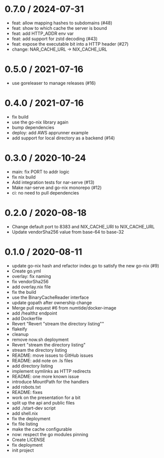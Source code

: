 
0.7.0 / 2024-07-31
==================

  * feat: allow mapping hashes to subdomains (#48)
  * feat: show to which cache the server is bound
  * feat: add HTTP_ADDR env var
  * feat: add support for zstd decoding (#43)
  * feat: expose the executable bit into a HTTP header (#27)
  * change: NAR_CACHE_URL -> NIX_CACHE_URL

0.5.0 / 2021-07-16
==================

  * use goreleaser to manage releases (#16)

0.4.0 / 2021-07-16
==================

  * fix build
  * use the go-nix library again
  * bump dependencies
  * deploy: add AWS apprunner example
  * add support for local directory as a backend (#14)

0.3.0 / 2020-10-24
==================

  * main: fix PORT to addr logic
  * fix nix build
  * Add integration tests for nar-serve (#13)
  * Make nar-serve and go-nix monorepo (#12)
  * ci: no need to pull dependencies

0.2.0 / 2020-08-18
==================

  * Change default port to 8383 and NIX_CACHE_URI to NIX_CACHE_URL
  * Update vendorSha256 value from base-64 to base-32

0.1.0 / 2020-08-11
==================

  * update go-nix hash and refactor index.go to satisfy the new go-nix (#9)
  * Create go.yml
  * overlay: fix naming
  * fix vendorSha256
  * add overlay.nix file
  * fix the build
  * use the BinaryCacheReader interface
  * update gopath after ownership change
  * Merge pull request #6 from numtide/docker-image
  * add /healthz endpoint
  * add Dockerfile
  * Revert "Revert "stream the directory listing""
  * flakeify
  * cleanup
  * remove now.sh deployment
  * Revert "stream the directory listing"
  * stream the directory listing
  * README: move issues to GitHub issues
  * README: add note on .ls files
  * add directory listing
  * implement symlinks as HTTP redirects
  * README: one more known issue
  * introduce MountPath for the handlers
  * add robots.txt
  * README: fixes
  * work on the presentation for a bit
  * split up the api and public files
  * add ./start-dev script
  * add shell.nix
  * fix the deployment
  * fix file listing
  * make the cache configurable
  * now: respect the go modules pinning
  * Create LICENSE
  * fix deployment
  * init project

